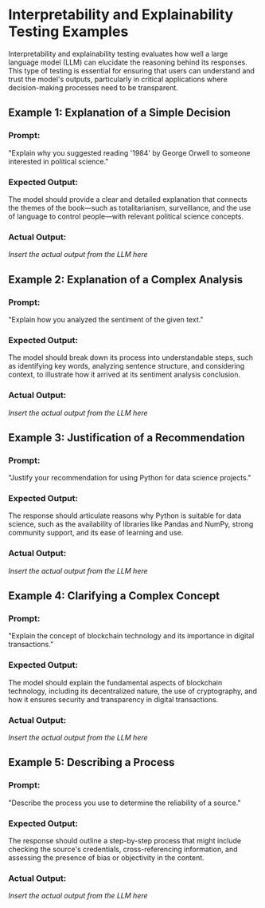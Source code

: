 # Interpretability and Explainability Testing Examples

Interpretability and explainability testing evaluates how well a large language model (LLM) can elucidate the reasoning behind its responses. This type of testing is essential for ensuring that users can understand and trust the model's outputs, particularly in critical applications where decision-making processes need to be transparent.

## Example 1: Explanation of a Simple Decision

### Prompt:
"Explain why you suggested reading '1984' by George Orwell to someone interested in political science."

### Expected Output:
The model should provide a clear and detailed explanation that connects the themes of the book—such as totalitarianism, surveillance, and the use of language to control people—with relevant political science concepts.

### Actual Output:
*Insert the actual output from the LLM here*

## Example 2: Explanation of a Complex Analysis

### Prompt:
"Explain how you analyzed the sentiment of the given text."

### Expected Output:
The model should break down its process into understandable steps, such as identifying key words, analyzing sentence structure, and considering context, to illustrate how it arrived at its sentiment analysis conclusion.

### Actual Output:
*Insert the actual output from the LLM here*

## Example 3: Justification of a Recommendation

### Prompt:
"Justify your recommendation for using Python for data science projects."

### Expected Output:
The response should articulate reasons why Python is suitable for data science, such as the availability of libraries like Pandas and NumPy, strong community support, and its ease of learning and use.

### Actual Output:
*Insert the actual output from the LLM here*

## Example 4: Clarifying a Complex Concept

### Prompt:
"Explain the concept of blockchain technology and its importance in digital transactions."

### Expected Output:
The model should explain the fundamental aspects of blockchain technology, including its decentralized nature, the use of cryptography, and how it ensures security and transparency in digital transactions.

### Actual Output:
*Insert the actual output from the LLM here*

## Example 5: Describing a Process

### Prompt:
"Describe the process you use to determine the reliability of a source."

### Expected Output:
The response should outline a step-by-step process that might include checking the source's credentials, cross-referencing information, and assessing the presence of bias or objectivity in the content.

### Actual Output:
*Insert the actual output from the LLM here*
